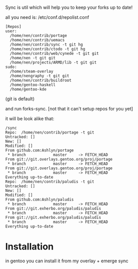 Sync is util which will help you to keep your forks up to date!

all you need is: /etc/conf.d/repolist.conf

``` shell
[Repos]
user:
  /home/nen/contrib/portage
  /home/nen/contrib/uemacs
  /home/nen/contrib/sync -t git hg
  /home/nen/contrib/ctodo -t git hg
  /home/nen/contrib/web/cynede -t git git
  /home/nen -t git git
  /home/nen/projects/ARMD/lib -t git git
sudo:
  /home/steam-overlay
  /home/nengraphy -t git git
  /home/nen/contrib/buildroot
  /home/gentoo-haskell
  /home/gentoo-kde
```

(git is default)

and run forks-sync. [not that it can't setup repos for you yet]

it will be look alike that:

``` shell
/sync
Repo:  /home/nen/contrib/portage -t git
Untracked: []
New: []
Modified: []
From github.com:Ashlyn/portage
 * branch            master     -> FETCH_HEAD
From git://git.overlays.gentoo.org/proj/portage
 * branch            master     -> FETCH_HEAD
From git://git.overlays.gentoo.org/proj/portage
 * branch            master     -> FETCH_HEAD
Everything up-to-date
Repo:  /home/nen/contrib/paludis -t git
Untracked: []
New: []
Modified: []
From github.com:Ashlyn/paludis
 * branch            master     -> FETCH_HEAD
From git://git.exherbo.org/paludis/paludis
 * branch            master     -> FETCH_HEAD
From git://git.exherbo.org/paludis/paludis
 * branch            master     -> FETCH_HEAD
Everything up-to-date
```

Installation
============

in gentoo you can install it from my overlay + emerge sync
